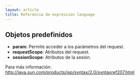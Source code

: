 ```yaml
---
layout: article
title: Referencia de expression language
---
```

Objetos predefinidos
--------------------

-   **param**: Permite acceder a los parámetros del request.
-   **requestScope**: Atributos del request.
-   **sessionScope**: Atributos de la sesión.

Para más información: <http://java.sun.com/products/jsp/syntax/2.0/syntaxref207.html>
